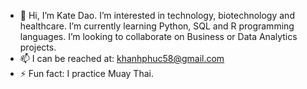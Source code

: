 - 👋 Hi, I’m Kate Dao. I’m interested in technology, biotechnology and healthcare. I’m currently learning Python, SQL and R programming languages. I’m looking to collaborate on Business or Data Analytics projects.
- 📫 I can be reached at: khanhphuc58@gmail.com 
- ⚡ Fun fact: I practice Muay Thai. 

<!---
kate-dao/kate-dao is a ✨ special ✨ repository because its `README.md` (this file) appears on your GitHub profile.
You can click the Preview link to take a look at your changes.
--->
